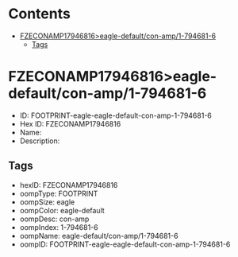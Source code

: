 



Contents
========

* [FZECONAMP17946816>eagle-default/con-amp/1-794681-6](#fzeconamp17946816eagle-defaultcon-amp1-794681-6)
	* [Tags](#tags)

# FZECONAMP17946816>eagle-default/con-amp/1-794681-6

- ID: FOOTPRINT-eagle-eagle-default-con-amp-1-794681-6
- Hex ID: FZECONAMP17946816
- Name: 
- Description: 

## Tags

- hexID: FZECONAMP17946816
- oompType: FOOTPRINT
- oompSize: eagle
- oompColor: eagle-default
- oompDesc: con-amp
- oompIndex: 1-794681-6
- oompName: eagle-default/con-amp/1-794681-6
- oompID: FOOTPRINT-eagle-eagle-default-con-amp-1-794681-6
